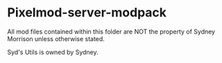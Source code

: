 # Pixelmod-server-modpack

All mod files contained within this folder are NOT the property of Sydney Morrison unless otherwise stated.

Syd's Utils is owned by Sydney.
